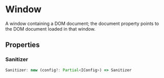 # Window

A window containing a DOM document; the document property points to the DOM document loaded in that window.

## Properties

### Sanitizer

```ts
Sanitizer: new (config?: Partial<IConfig>) => Sanitizer
```
